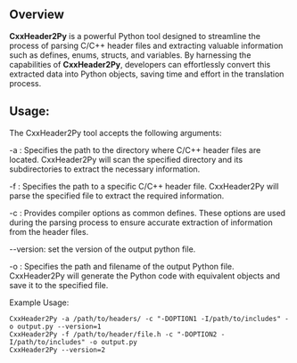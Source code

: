 ## Overview

**CxxHeader2Py** is a powerful Python tool designed to streamline the process of parsing C/C++ header files and extracting valuable information such as defines, enums, structs, and variables. By harnessing the capabilities of **CxxHeader2Py**, developers can effortlessly convert this extracted data into Python objects, saving time and effort in the translation process.


## Usage:
The CxxHeader2Py tool accepts the following arguments:

-a <directory>: Specifies the path to the directory where C/C++ header files are located. CxxHeader2Py will scan the specified directory and its subdirectories to extract the necessary information.

-f <file>: Specifies the path to a specific C/C++ header file. CxxHeader2Py will parse the specified file to extract the required information.

-c <options>: Provides compiler options as common defines. These options are used during the parsing process to ensure accurate extraction of information from the header files.

--version: set the version of the output python file.

-o <output file>: Specifies the path and filename of the output Python file. CxxHeader2Py will generate the Python code with equivalent objects and save it to the specified file.

Example Usage:
```
CxxHeader2Py -a /path/to/headers/ -c "-DOPTION1 -I/path/to/includes" -o output.py --version=1
CxxHeader2Py -f /path/to/header/file.h -c "-DOPTION2 -I/path/to/includes" -o output.py
CxxHeader2Py --version=2
```
